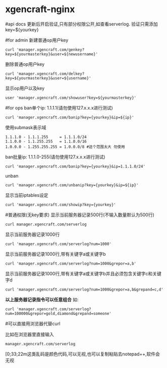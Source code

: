 xgencraft-nginx
===============

#api docs
更新后开启验证,只有部分权限公开,如查看serverlog.
验证只需添加key=${yourkey}

#for admin
新建普通op用户key

    curl 'manager.xgencraft.com/genkey?key=${yourmasterkey}&user=${newusername}'

删除普通op用户key

    curl 'manager.xgencraft.com/delkey?key=${yourmasterkey}&user=${username}'
    
显示op用户以及key

    user 'manager.xgencraft.com/showuser?key=${yourmasterkey}'
    
    
#for ops
ban单个ip: 1.1.1.1(请勿使用127.x.x.x进行测试)

    curl 'manager.xgencraft.com/banip?key={yourkey}&ip=${ip}'

使用submask表示域

    1.1.1.0 - 1.1.1.255     = 1.1.1.0/24
    1.1.0.0 - 1.1.255.255   = 1.1.0.0/16
    1.0.0.0 - 1.255.255.255 = 1.0.0.0/8 #这个范围太大 勿使用

ban批量ip: 1.1.1.0-255(请勿使用127.x.x.x进行测试)

    curl 'manager.xgencraft.com/banip?key={yourkey}&ip=1.1.1.0/24'

unban

    curl 'manager.xgencraft.com/unbanip?key={yourkey}&ip=${ip}'

显示当前iptables设定

    curl 'manager.xgencraft.com/showip?key={yourkey}'

#普通权限(无key要求)
显示当前服务器记录500行(不输入数量默认为500行)

    curl manager.xgencraft.com/serverlog

显示当前服务器记录1000行

    curl 'manager.xgencraft.com/serverlog?num=1000'
    
显示当前服务器记录1000行,带有关键字a或关键字b

    curl 'manager.xgencraft.com/serverlog?num=1000&grepor=a,b'
    
显示当前服务器记录1000行,带有关键字a或关键字b并且必须包含关键字c和关键字d

    curl 'manager.xgencraft.com/serverlog?num=1000&grepor=a,b&grepand=c,d'

**以上服务器记录指令可以任意组合**
如:

    curl 'manager.xgencraft.com/serverlog?num=100000&grepor=gold,diamond&grepand=someone'

#可以直接用浏览器代替curl

比如在浏览器里直接输入

    manager.xgencraft.com/serverlog

[0;33;22m这类乱码是颜色代码,可以无视,也可以复制粘贴去notepad++,软件会无视
